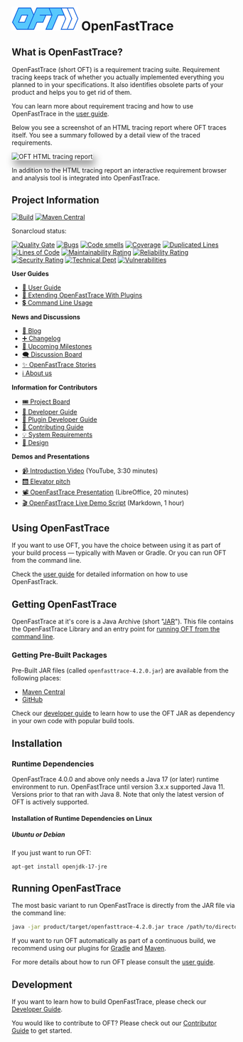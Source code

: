 # <img src="core/src/main/resources/openfasttrace_logo.svg" alt="OFT logo" width="150"/> OpenFastTrace

## What is OpenFastTrace?

OpenFastTrace (short OFT) is a requirement tracing suite. Requirement tracing keeps track of whether you actually implemented everything you planned to in your specifications. It also identifies obsolete parts of your product and helps you to get rid of them.

You can learn more about requirement tracing and how to use OpenFastTrace in the [user guide](doc/user_guide.md).

Below you see a screenshot of an HTML tracing report where OFT traces itself. You see a summary followed by a detail view of the traced requirements. 

<img src="doc/images/oft_screenshot_tracing_report.png" style="box-shadow: 5px 10px 18px #888888;" alt="OFT HTML tracing report">

In addition to the HTML tracing report an interactive requirement browser and analysis tool is integrated into OpenFastTrace.

## Project Information

[![Build](https://github.com/itsallcode/openfasttrace/actions/workflows/build.yml/badge.svg)](https://github.com/itsallcode/openfasttrace/actions/workflows/build.yml)
[![Maven Central](https://img.shields.io/maven-central/v/org.itsallcode.openfasttrace/openfasttrace.svg?label=Maven%20Central)](http://search.maven.org/#search%7Cga%7C1%7Cg%3A%22org.itsallcode.openfasttrace%22%20a%3A%22openfasttrace%22)

Sonarcloud status:

[![Quality Gate](https://sonarcloud.io/api/project_badges/measure?project=org.itsallcode.openfasttrace%3Aopenfasttrace-root&metric=alert_status)](https://sonarcloud.io/dashboard?id=org.itsallcode.openfasttrace%3Aopenfasttrace-root)
[![Bugs](https://sonarcloud.io/api/project_badges/measure?project=org.itsallcode.openfasttrace%3Aopenfasttrace-root&metric=bugs)](https://sonarcloud.io/dashboard?id=org.itsallcode.openfasttrace%3Aopenfasttrace-root)
[![Code smells](https://sonarcloud.io/api/project_badges/measure?project=org.itsallcode.openfasttrace%3Aopenfasttrace-root&metric=code_smells)](https://sonarcloud.io/dashboard?id=org.itsallcode.openfasttrace%3Aopenfasttrace-root)
[![Coverage](https://sonarcloud.io/api/project_badges/measure?project=org.itsallcode.openfasttrace%3Aopenfasttrace-root&metric=coverage)](https://sonarcloud.io/dashboard?id=org.itsallcode.openfasttrace%3Aopenfasttrace-root)
[![Duplicated Lines](https://sonarcloud.io/api/project_badges/measure?project=org.itsallcode.openfasttrace%3Aopenfasttrace-root&metric=duplicated_lines_density)](https://sonarcloud.io/dashboard?id=org.itsallcode.openfasttrace%3Aopenfasttrace-root)
[![Lines of Code](https://sonarcloud.io/api/project_badges/measure?project=org.itsallcode.openfasttrace%3Aopenfasttrace-root&metric=ncloc)](https://sonarcloud.io/dashboard?id=org.itsallcode.openfasttrace%3Aopenfasttrace-root)
[![Maintainability Rating](https://sonarcloud.io/api/project_badges/measure?project=org.itsallcode.openfasttrace%3Aopenfasttrace-root&metric=sqale_rating)](https://sonarcloud.io/dashboard?id=org.itsallcode.openfasttrace%3Aopenfasttrace-root)
[![Reliability Rating](https://sonarcloud.io/api/project_badges/measure?project=org.itsallcode.openfasttrace%3Aopenfasttrace-root&metric=reliability_rating)](https://sonarcloud.io/dashboard?id=org.itsallcode.openfasttrace%3Aopenfasttrace-root)
[![Security Rating](https://sonarcloud.io/api/project_badges/measure?project=org.itsallcode.openfasttrace%3Aopenfasttrace-root&metric=security_rating)](https://sonarcloud.io/dashboard?id=org.itsallcode.openfasttrace%3Aopenfasttrace-root)
[![Technical Dept](https://sonarcloud.io/api/project_badges/measure?project=org.itsallcode.openfasttrace%3Aopenfasttrace-root&metric=sqale_index)](https://sonarcloud.io/dashboard?id=org.itsallcode.openfasttrace%3Aopenfasttrace-root)
[![Vulnerabilities](https://sonarcloud.io/api/project_badges/measure?project=org.itsallcode.openfasttrace%3Aopenfasttrace-root&metric=vulnerabilities)](https://sonarcloud.io/dashboard?id=org.itsallcode.openfasttrace%3Aopenfasttrace-root)

**User Guides**

* [📖 User Guide](doc/user_guide.md)
* [🔌 Extending OpenFastTrace With Plugins](doc/plugins.md)
* [💲 Command Line Usage](core/src/main/resources/usage.txt)

**News and Discussions**

* [📢 Blog](https://blog.itsallcode.org/)
* [➕ Changelog](doc/changes/changes.md)
* [📅 Upcoming Milestones](https://github.com/orgs/itsallcode/projects/3/views/3)
* [🗨️ Discussion Board](https://github.com/itsallcode/openfasttrace/discussions)
* [✨ OpenFastTrace Stories](https://github.com/itsallcode/openfasttrace/wiki/OFT-Stories)
* [ℹ️ About us](doc/about_us.md)

**Information for Contributors**

* [🎟️ Project Board](https://github.com/orgs/itsallcode/projects/3/views/1)
* [🦮 Developer Guide](doc/developer_guide.md)
* [🔌 Plugin Developer Guide](doc/plugin_developer_guide.md)
* [🎁 Contributing Guide](CONTRIBUTING.md)
* [💡 System Requirements](doc/spec/system_requirements.md)
* [👜 Design](doc/spec/design.md)

**Demos and Presentations**

* [📹 Introduction Video](https://www.youtube.com/watch?v=tlzMT6RaVWA) (YouTube, 3:30 minutes)
* [🛗 Elevator pitch](https://github.com/itsallcode/openfasttrace-demo/tree/main?tab=readme-ov-file#elevator-pitch)
* [📽️ OpenFastTrace Presentation](https://github.com/itsallcode/openfasttrace-demo/blob/main/OpenFastTrace_in_20_minutes.odp) (LibreOffice, 20 minutes)
* [🎬 OpenFastTrace Live Demo Script](https://github.com/itsallcode/openfasttrace-demo/blob/main/oft-live-demo-medium.md) (Markdown, 1 hour)

## Using OpenFastTrace

If you want to use OFT, you have the choice between using it as part of your build process &mdash; typically with Maven or Gradle. Or you can run OFT from the command line.

Check the [user guide](doc/user_guide.md) for detailed information on how to use OpenFastTrack.

## Getting OpenFastTrace

OpenFastTrace at it's core is a Java Archive (short "[JAR](https://docs.oracle.com/javase/8/docs/technotes/guides/jar/jar.html#JAR%20Manifest)"). This file contains the OpenFastTrace Library and an entry point for [running OFT from the command line](#running-openfasttrace).

### Getting Pre-Built Packages

Pre-Built JAR files (called `openfasttrace-4.2.0.jar`) are available from the following places:

* [Maven Central](https://repo1.maven.org/maven2/org/itsallcode/openfasttrace/openfasttrace/4.2.0/openfasttrace-4.2.0.jar)
* [GitHub](https://github.com/itsallcode/openfasttrace/releases/download/4.2.0/openfasttrace-4.2.0.jar)
 
Check our [developer guide](doc/developer_guide.md#getting-the-openfasttrace-library) to learn how to use the OFT JAR as dependency in your own code with popular build tools.

## Installation

### Runtime Dependencies

OpenFastTrace 4.0.0 and above only needs a Java 17 (or later) runtime environment to run. OpenFastTrace until version 3.x.x supported Java 11. Versions prior to that ran with Java 8.
Note that only the latest version of OFT is actively supported.

#### Installation of Runtime Dependencies on Linux

##### Ubuntu or Debian

If you just want to run OFT:

    apt-get install openjdk-17-jre

## Running OpenFastTrace

The most basic variant to run OpenFastTrace is directly from the JAR file via the command line:

```bash
java -jar product/target/openfasttrace-4.2.0.jar trace /path/to/directory/being/traced
```

If you want to run OFT automatically as part of a continuous build, we recommend using our plugins for [Gradle](https://github.com/itsallcode/openfasttrace-gradle) and [Maven](https://github.com/itsallcode/openfasttrace-maven-plugin).

For more details about how to run OFT please consult the [user guide](doc/user_guide.md).

## Development

If you want to learn how to build OpenFastTrace, please check our [Developer Guide](doc/developer_guide.md).

You would like to contribute to OFT? Please check out our [Contributor Guide](CONTRIBUTING.md) to get started. 
